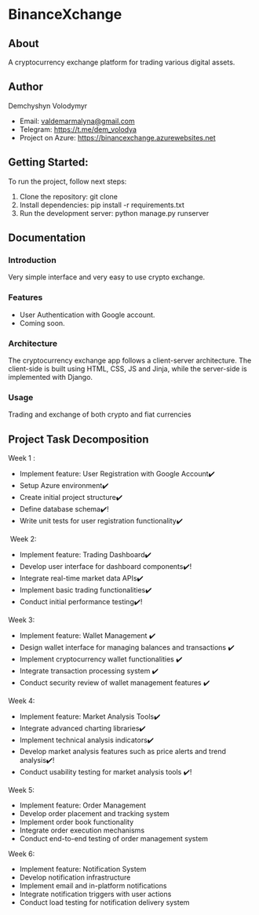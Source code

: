 # BinanceXchange

## About

A cryptocurrency exchange platform for trading various digital assets.

## Author

Demchyshyn Volodymyr

- Email: valdemarmalyna@gmail.com
- Telegram: https://t.me/dem_volodya
- Project on Azure: https://binancexchange.azurewebsites.net

## Getting Started:

To run the project, follow next steps:

1. Clone the repository: git clone
2. Install dependencies: pip install -r requirements.txt
3. Run the development server: python manage.py runserver

## Documentation

### Introduction

Very simple interface and very easy to use crypto exchange.

### Features

- User Authentication with Google account.
- Coming soon.

### Architecture

The cryptocurrency exchange app follows a client-server architecture. The client-side is built using HTML, CSS, JS and
Jinja, while the server-side is implemented with Django.

### Usage

Trading and exchange of both crypto and fiat currencies

## Project Task Decomposition

Week 1 :️

- Implement feature: User Registration with Google Account✔️
- Setup Azure environment✔️
- Create initial project structure✔️
- Define database schema✔️!
- Write unit tests for user registration functionality✔️

️
Week 2:

- Implement feature: Trading Dashboard✔️
- Develop user interface for dashboard components✔️!
- Integrate real-time market data APIs✔️
- Implement basic trading functionalities✔️
- Conduct initial performance testing✔️!

Week 3:

- Implement feature: Wallet Management ✔️
- Design wallet interface for managing balances and transactions ✔️
- Implement cryptocurrency wallet functionalities ✔️
- Integrate transaction processing system ✔️
- Conduct security review of wallet management features ✔️

Week 4:

- Implement feature: Market Analysis Tools✔️
- Integrate advanced charting libraries✔️
- Implement technical analysis indicators✔️
- Develop market analysis features such as price alerts and trend analysis✔️!
- Conduct usability testing for market analysis tools ✔️!

Week 5:

- Implement feature: Order Management
- Develop order placement and tracking system
- Implement order book functionality
- Integrate order execution mechanisms
- Conduct end-to-end testing of order management system

Week 6:

- Implement feature: Notification System
- Develop notification infrastructure
- Implement email and in-platform notifications
- Integrate notification triggers with user actions
- Conduct load testing for notification delivery system
